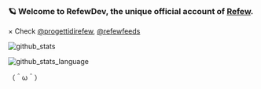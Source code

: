 ### 🪐 Welcome to RefewDev, the unique official account of [Refew](https://t.me/refew).

× Check [@progettidirefew](https://t.me/progettidirefew), [@refewfeeds](https://t.me/refewfeeds)

![github_stats](https://github-readme-stats.vercel.app/api?username=refewdev&show_icons=true&theme=radical&include_all_commits=true)

![github_stats_language](https://github-readme-stats.vercel.app/api/top-langs/?username=refewdev&theme=radical&layout=compact)

（＾ω＾）

<!--
**RefewDev/RefewDev** is a ✨ _special_ ✨ repository because its `README.md` (this file) appears on your GitHub profile.

Here are some ideas to get you started:

- 🔭 I’m currently working on ...
- 🌱 I’m currently learning ...
- 👯 I’m looking to collaborate on ...
- 🤔 I’m looking for help with ...
- 💬 Ask me about ...
- 📫 How to reach me: ...
- 😄 Pronouns: ...
- ⚡ Fun fact: ...
-->
